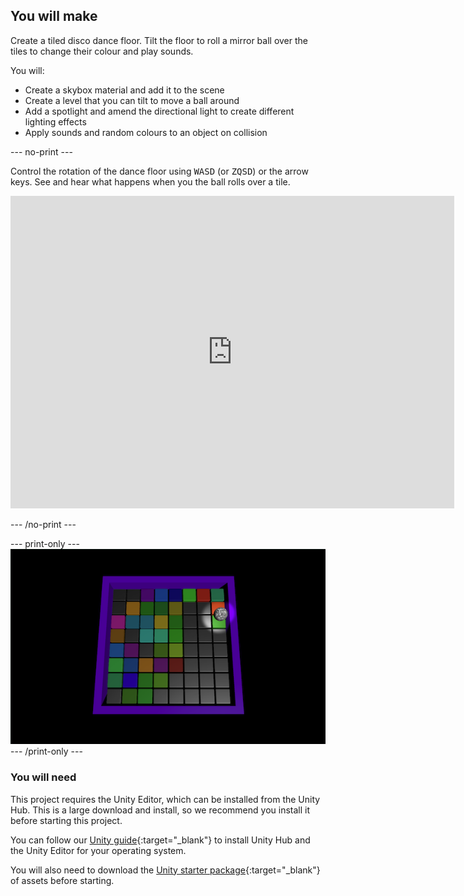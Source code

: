 ## You will make

Create a tiled disco dance floor. Tilt the floor to roll a mirror ball over the tiles to change their colour and play sounds.

You will:

+ Create a skybox material and add it to the scene
+ Create a level that you can tilt to move a ball around
+ Add a spotlight and amend the directional light to create different lighting effects
+ Apply sounds and random colours to an object on collision

--- no-print ---

Control the rotation of the dance floor using <kbd>WASD</kbd> (or <kbd>ZQSD</kbd>) or the arrow keys. See and hear what happens when you the ball rolls over a tile.  

<iframe allowtransparency="true" width="710" height="500" src="https://disco-dance-floor-basic-example.rpfilt.repl.co" frameborder="0" scrolling="no"></iframe>

--- /no-print ---

--- print-only ---
![Complete project](images/showcase_static.png)
--- /print-only ---

### You will need

This project requires the Unity Editor, which can be installed from the Unity Hub. This is a large download and install, so we recommend you install it before starting this project.

You can follow our [Unity guide](https://projects.raspberrypi.org/en/projects/unity-guide){:target="_blank"} to install Unity Hub and the Unity Editor for your operating system.

You will also need to download the [Unity starter package](https://rpf.io/p/en/rainbow-run-go){:target="_blank"} of assets before starting.



